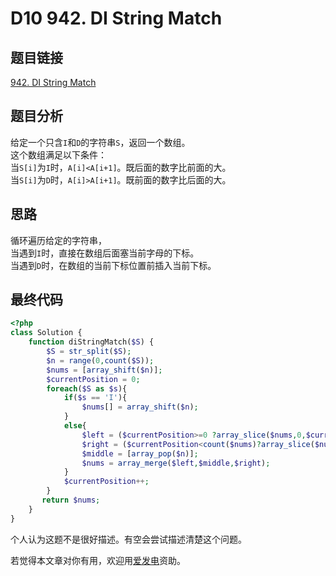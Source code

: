# D10 942. DI String Match

## 题目链接

[942. DI String Match](https://leetcode.com/problems/di-string-match/)

## 题目分析

给定一个只含`I`和`D`的字符串`S`，返回一个数组。  
这个数组满足以下条件：  
当`S[i]`为`I`时，`A[i]<A[i+1]`。既后面的数字比前面的大。  
当`S[i]`为`D`时，`A[i]>A[i+1]`。既前面的数字比后面的大。

## 思路

循环遍历给定的字符串，  
当遇到`I`时，直接在数组后面塞当前字母的下标。  
当遇到`D`时，在数组的当前下标位置前插入当前下标。

## 最终代码

```php
<?php
class Solution {
    function diStringMatch($S) {
        $S = str_split($S);
        $n = range(0,count($S));
        $nums = [array_shift($n)];
        $currentPosition = 0;
        foreach($S as $s){
            if($s == 'I'){
                $nums[] = array_shift($n);
            }
            else{
                $left = ($currentPosition>=0 ?array_slice($nums,0,$currentPosition):[]);
                $right = ($currentPosition<count($nums)?array_slice($nums,$currentPosition):[]);
                $middle = [array_pop($n)];
                $nums = array_merge($left,$middle,$right);
            }
            $currentPosition++;
        }
       return $nums;
    }
}
```

个人认为这题不是很好描述。有空会尝试描述清楚这个问题。

若觉得本文章对你有用，欢迎用[爱发电](https://afdian.net/@skys215)资助。

